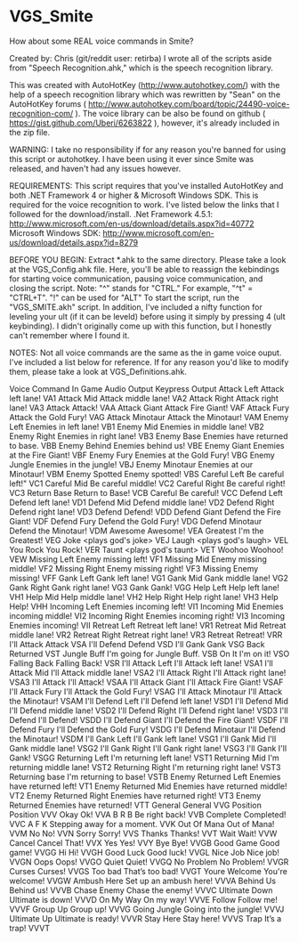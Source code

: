 VGS_Smite
=========

How about some REAL voice commands in Smite?

Created by: Chris (git/reddit user: retirba)
I wrote all of the scripts aside from "Speech Recognition.ahk," which is the speech recognition library.

This was created with AutoHotKey (http://www.autohotkey.com/) with the help of a speech recognition library which was rewritten by "Sean" on the AutoHotKey forums ( http://www.autohotkey.com/board/topic/24490-voice-recognition-com/ ). The voice library can be also be found on github ( https://gist.github.com/Uberi/6263822 ), however, it's already included in the zip file.

WARNING: I take no responsibility if for any reason you're banned for using this script or autohotkey. I have been using it ever since Smite was released, and haven't had any issues however.

REQUIREMENTS: This script requires that you've installed AutoHotKey and both .NET Framework 4 or higher & Microsoft Windows SDK. 
	This is required for the voice recognition to work. I've listed below the links that I followed for the download/install.
	.Net Framework 4.5.1: http://www.microsoft.com/en-us/download/details.aspx?id=40772
	Microsoft Windows SDK: http://www.microsoft.com/en-us/download/details.aspx?id=8279
	
BEFORE YOU BEGIN:
	Extract *.ahk to the same directory.
	Please take a look at the VGS_Config.ahk file. Here, you'll be able to reassign the kebindings for starting voice communication, pausing voice communication, and closing the script. 
	Note: "^" stands for "CTRL." For example, "^t" = "CTRL+T". "!" can be used for "ALT"
	To start the script, run the "VGS_SMITE.akh" script.
	In addition, I've included a nifty function for leveling your ult (if it can be leveld) before using it simply by pressing 4 (ult keybinding). I didn't originally come up with this function, but I honestly can't remember where I found it.

NOTES:
	Not all voice commands are the same as the in game voice ouput. I've included a list below for reference. If for any reason you'd like to modify them, please take a look at VGS_Definitions.ahk.

Voice Command					In Game Audio Output			      	Keypress Output
Attack Left			  		Attack left lane!					        VA1
Attack Mid				  	Attack middle lane!				      	VA2
Attack Right					Attack right lane!				      	VA3
Attack						    Attack!					              		VAA
Attack Giant					Attack Fire Giant!				      	VAF
Attack Fury				  	Attack the Gold Fury!			    		VAG
Attack Minotaur				Attack the Minotaur!				    	VAM
Enemy Left					  Enemies in left lane!				    	VB1
Enemy Mid			    		Enemies in middle lane!			  		VB2
Enemy Right			  		Enemies in right lane!			  		VB3
Enemy Base			  		Enemies have returned to base.		VBB
Enemy Behind					Enemies behind us!					      VBE
Enemy Giant			  		Enemies at the Fire Giant!				VBF
Enemy Fury			  		Enemies at the Gold Fury!			  	VBG
Enemy Jungle					Enemies in the jungle!			   		VBJ
Enemy Minotaur				Enemies at our Minotaur!		  		VBM
Enemy Spotted					Enemy spotted!					        	VBS
Careful Left					Be careful left!"				        	VC1
Careful Mid			  		Be careful middle!			        	VC2
Careful Right					Be careful right!			        		VC3
Return Base			  		Return to Base!				         		VCB
Careful					    	Be careful!				            		VCC
Defend Left			  		Defend left lane!			        		VD1
Defend Mid			  		Defend middle lane!			        	VD2
Defend Right					Defend right lane!			      		VD3
Defend					    	Defend!						              	VDD
Defend Giant					Defend the Fire Giant!	  				VDF
Defend Fury				  	Defend the Gold Fury!		    			VDG
Defend Minotaur				Defend the Minotaur!		    			VDM
Awesome					    	Awesome!					              	VEA
Greatest			     		I'm the Greatest!			          	VEG
Joke					      	<plays god's joke>				      	VEJ
Laugh					      	<plays god's laugh>					      VEL
You Rock			    		You Rock!						              VER
Taunt				      		<plays god's taunt>					      VET
Woohoo				    		Woohoo!							              VEW
Missing Left					Enemy missing left!					      VF1
Missing Mid			  		Enemy missing middle!					    VF2
Missing Right					Enemy missing right!					    VF3
Missing					    	Enemy missing!						        VFF
Gank Left				    	Gank left lane!						        VG1
Gank Mid				    	Gank middle lane!					        VG2
Gank Right			  		Gank right lane!					        VG3
Gank						      Gank!							                VGG
Help Left				    	Help left lane!						        VH1
Help Mid				    	Help middle lane!					        VH2
Help Right			  		Help right lane!			        		VH3
Help					        Help!						                	VHH
Incoming Left					Enemies incoming left!			  		VI1
Incoming Mid					Enemies incoming middle!		  		VI2
Incoming Right				Enemies incoming right!			  		VI3
Incoming				    	Enemies incoming!				        	VII
Retreat Left					Retreat left lane!			      		VR1
Retreat Mid			  		Retreat middle lane!			    		VR2
Retreat Right					Retreat right lane!				      	VR3
Retreat					    	Retreat!				              		VRR
I'll Attack			  		Attack					              		VSA
I'll Defend			  		Defend					              		VSD
I'll Gank				     	Gank						                	VSG
Back				      		Returned					              	VST
Jungle Buff				  	I'm going for Jungle Buff.				VSB
On It				        	I'm on it!					            	VSO
Falling Back					Falling Back!					          	VSR
I'll Attack Left			I'll Attack left lane!		  			VSA1
I'll Attack Mid				I'll Attack middle lane!	  			VSA2
I'll Attack Right			I'll Attack right lane!		  			VSA3
I'll Attack				  	I'll Attack!					          	VSAA
I'll Attack Giant			I'll Attack Fire Giant!			  		VSAF
I'll Attack Fury			I'll Attack the Gold Fury!				VSAG
I'll Attack Minotaur	I'll Attack the Minotaur!		    	VSAM
I'll Defend Left			I'll Defend left lane!			  		VSD1
I'll Defend Mid				I'll Defend middle lane!		  		VSD2
I'll Defend Right			I'll Defend right lane!				  	VSD3
I'll Defend					  I'll Defend!					          	VSDD
I'll Defend Giant			I'll Defend the Fire Giant!				VSDF
I'll Defend Fury			I'll Defend the Gold Fury!				VSDG
I'll Defend Minotaur	I'll Defend the Minotaur!		    	VSDM
I'll Gank Left				I'll Gank left lane!				    	VSG1
I'll Gank Mid					I'll Gank middle lane!			  		VSG2
I'll Gank Right				I'll Gank right lane!				    	VSG3
I'll Gank					    I'll Gank!						            VSGG
Returning Left				I'm returning left lane!		  		VST1
Returning Mid					I'm returning middle lane!				VST2
Returning Right				I'm returning right lane!			    VST3
Returning base				I'm returning to base!				  	VSTB
Enemy Returned Left		Enemies have returned left!		  	VT1
Enemy Returned Mid		Enemies have returned middle!			VT2
Enemy Returned Right	Enemies have returned right!			VT3
Enemy Returned				Enemies have returned!					  VTT
General					    	General							              VVG
Position					    Position						              VVV
Okay						      Ok!						                    VVA
B R B						      Be right back!					        	VVB
Complete					    Completed!					            	VVC
A F K						      Stepping away for a moment.				VVK
Out Of Mana					  Out of Mana!					          	VVM
No						        No!						                  	VVN
Sorry						      Sorry!					              		VVS
Thanks						    Thanks!						              	VVT
Wait						      Wait!							                VVW
Cancel						    Cancel That!						          VVX
Yes						        Yes!							                VVY
Bye						        Bye!							                VVGB
Good Game					    Good game!						            VVGG
Hi						        Hi!							                  VVGH
Good Luck					    Good luck!						            VVGL
Nice Job					    Nice job!						              VVGN
Oops						      Oops!							                VVGO
Quiet						      Quiet!							              VVGQ
No Problem					  No Problem!						            VVGR
Curses						    Curses!							              VVGS
Too bad						    That’s too bad!						        VVGT
Youre Welcome					You're welcome!						        VVGW
Ambush Here					  Set up an ambush here!					  VVVA
Behind Us					    Behind us!					            	VVVB
Chase Enemy					  Chase the enemy!		           		VVVC
Ultimate Down					Ultimate is down!		           		VVVD
On My Way					    On my way!					            	VVVE
Follow						    Follow me!				            		VVVF
Group Up					    Group up!					              	VVVG
Going Jungle					Going into the jungle!					  VVVJ
Ultimate Up					  Ultimate is ready!					      VVVR
Stay Here					    Stay here!					            	VVVS
Trap						      It’s a trap!				            	VVVT
